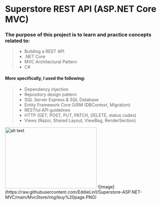 # Superstore REST API (ASP.NET Core MVC)

### The purpose of this project is to learn and practice concepts related to:
> - Building a REST API
> - .NET Core
> - MVC Architectural Pattern
> - C#
#### More specifically, I used the following:
> - Dependency injection
> - Repository design pattern
> - SQL Server Express & SQL Database
> - Entity Framework Core O/RM (DBContext, Migration)
> - RESTful API guidelines
> - HTTP (GET, POST, PUT, PATCH, DELETE, status codes)
> - Views (Razor, Shared Layout, ViewBag, RenderSection)

<img src="https://raw.githubusercontent.com/EddieLin1/Superstore-ASP.NET-MVC/main/MvcStore/img/buy%20page.PNG" alt="alt text" width="300" height="200">
![image](https://raw.githubusercontent.com/EddieLin1/Superstore-ASP.NET-MVC/main/MvcStore/img/buy%20page.PNG)
